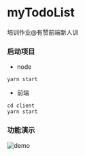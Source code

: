 # myTodoList
培训作业@有赞前端新人训

### 启动项目
- node 
```
yarn start
```
- 前端
```
cd client
yarn start
```

### 功能演示
![demo](https://user-images.githubusercontent.com/21973560/130344955-63a9ccfb-45e6-4fb7-b8ea-863e58caffd6.gif)

